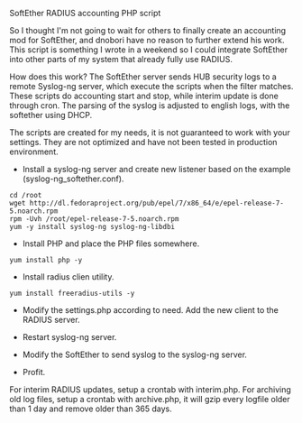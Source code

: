 SoftEther RADIUS accounting PHP script

So I thought I'm not going to wait for others to finally create an accounting mod for SoftEther, and dnobori have no reason to further extend his work. This script is something I wrote in a weekend so I could integrate SoftEther into other parts of my system that already fully use RADIUS.

How does this work? The SoftEther server sends HUB security logs to a remote Syslog-ng server, which execute the scripts when the filter matches. These scripts do accounting start and stop, while interim update is done through cron. The parsing of the syslog is adjusted to english logs, with the softether using DHCP. 

The scripts are created for my needs, it is not guaranteed to work with your settings. They are not optimized and have not been tested in production environment.

*  Install a syslog-ng server and create new listener based on the example (syslog-ng_softether.conf).
```
cd /root
wget http://dl.fedoraproject.org/pub/epel/7/x86_64/e/epel-release-7-5.noarch.rpm
rpm -Uvh /root/epel-release-7-5.noarch.rpm
yum -y install syslog-ng syslog-ng-libdbi
```
*  Install PHP and place the PHP files somewhere. 
```
yum install php -y
```
*  Install radius clien utility.
```
yum install freeradius-utils -y
```
*  Modify the settings.php according to need. Add the new client to the RADIUS server.

*  Restart syslog-ng server.

*  Modify the SoftEther to send syslog to the syslog-ng server.

*  Profit. 

For interim RADIUS updates, setup a crontab with interim.php. For archiving old log files, setup a crontab with archive.php, it will gzip every logfile older than 1 day and remove older than 365 days.
